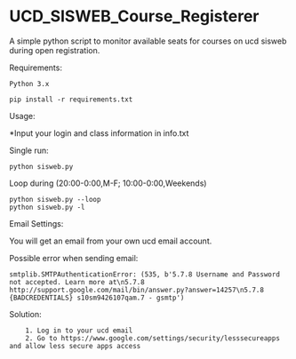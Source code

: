 # UCD_SISWEB_Course_Registerer

A simple python script to monitor available seats for courses on ucd sisweb during open registration.


Requirements: 

    Python 3.x
    
    pip install -r requirements.txt

Usage: 

  *Input your login and class information in info.txt

  Single run:

    python sisweb.py
  
  Loop during (20:00-0:00,M-F; 10:00-0:00,Weekends)
    
    python sisweb.py --loop
    python sisweb.py -l

Email Settings:
    
   You will get an email from your own ucd email account.
   
   Possible error when sending email:
   
    smtplib.SMTPAuthenticationError: (535, b'5.7.8 Username and Password not accepted. Learn more at\n5.7.8 http://support.google.com/mail/bin/answer.py?answer=14257\n5.7.8 {BADCREDENTIALS} s10sm9426107qam.7 - gsmtp')
   
   Solution:
   
        1. Log in to your ucd email
        2. Go to https://www.google.com/settings/security/lesssecureapps and allow less secure apps access


